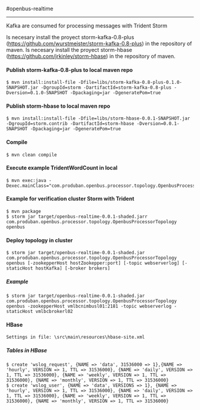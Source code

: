 #openbus-realtime

---

Kafka are consumed for processing messages with Trident Storm 

Is necesary install the proyect storm-kafka-0.8-plus (https://github.com/wurstmeister/storm-kafka-0.8-plus) in the repository of maven.
Is necesary install the proyect storm-hbase (https://github.com/jrkinley/storm-hbase) in the repository of maven.

#### Publish storm-kafka-0.8-plus to local maven repo

    $ mvn install:install-file -Dfile=libs/storm-kafka-0.8-plus-0.1.0-SNAPSHOT.jar -DgroupId=storm -DartifactId=storm-kafka-0.8-plus -Dversion=0.1.0-SNAPSHOT -Dpackaging=jar -DgeneratePom=true 

#### Publish storm-hbase to local maven repo

    $ mvn install:install-file -Dfile=libs/storm-hbase-0.0.1-SNAPSHOT.jar -DgroupId=storm.contrib -DartifactId=storm-hbase -Dversion=0.0.1-SNAPSHOT -Dpackaging=jar -DgeneratePom=true 


#### Compile

    $ mvn clean compile


#### Execute example TridentWordCount in local

    $ mvn exec:java -Dexec.mainClass="com.produban.openbus.processor.topology.OpenbusProcessorTopology"


#### Example for verification cluster Storm with Trident

    $ mvn package
    $ storm jar target/openbus-realtime-0.0.1-shaded.jarr com.produban.openbus.processor.topology.OpenbusProcessorTopology openbus


#### Deploy topology in cluster

	$ storm jar target/openbus-realtime-0.0.1-shaded.jar com.produban.openbus.processor.topology.OpenbusProcessorTopology openbus [-zookepperHost hostZookepper:port] [-topic webserverlog] [-staticHost hostKafka] [-broker brokers]

##### Example
	$ storm jar target/openbus-realtime-0.0.1-shaded.jar com.produban.openbus.processor.topology.OpenbusProcessorTopology openbus -zookepperHost vmlbcnimbusl01:2181 -topic webserverlog -staticHost vmlbcbrokerl02
	

#### HBase

	Settings in file: \src\main\resources\hbase-site.xml
	
##### Tables in HBase
	
	$ create 'wslog_request', {NAME => 'data', 31536000 => 1},{NAME => 'hourly', VERSION => 1, TTL => 31536000}, {NAME => 'daily', VERSION => 1, TTL => 31536000}, {NAME => 'weekly', VERSION => 1, TTL => 31536000}, {NAME => 'monthly', VERSION => 1, TTL => 31536000}
	$ create 'wslog_user', {NAME => 'data', VERSIONS => 1}, {NAME => 'hourly', VERSION => 1, TTL => 31536000}, {NAME => 'daily', VERSION => 1, TTL => 31536000}, {NAME => 'weekly', VERSION => 1, TTL => 31536000}, {NAME => 'monthly', VERSION => 1, TTL => 31536000}
	
	